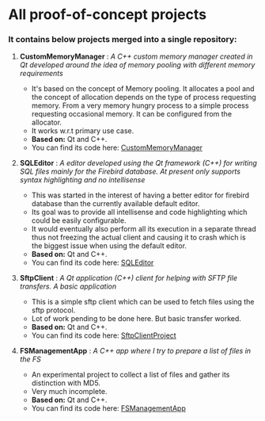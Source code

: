 
# All proof-of-concept projects

### It contains below projects merged into a single repository:


 1.  **CustomMemoryManager** : 
    _A C++ custom memory manager created in Qt developed around the idea of memory pooling with different memory requirements_
    
      - It's based on the concept of Memory pooling. It allocates a pool and the concept of allocation depends on the type of process requesting memory. From a very memory hungry process to a simple process requesting occasional memory. It can be configured from the allocator.
      - It works w.r.t primary use case.
      - **Based on:** Qt and C++.
      - You can find its code here: [CustomMemoryManager](https://github.com/stephen-pinto/POC/tree/main/CustomMemoryManager)


 2.  **SQLEditor** : 
    _A editor developed using the Qt framework (C++) for writing SQL files mainly for the Firebird database. At present only supports syntax highlighting and no intellisense_    	
      
      - This was started in the interest of having a better editor for firebird database than the currently available default editor. 
      - Its goal was to provide all intellisense and code highlighting which could be easily configurable. 
      - It would eventually also perform all its execution in a separate thread thus not freezing the actual client  and causing it to crash which is the biggest issue when using the default editor.
      - **Based on:** Qt and C++.
      - You can find its code here: [SQLEditor](https://github.com/stephen-pinto/POC/tree/main/SQLEditor)
    
    
3. **SftpClient** : 
  _A Qt application (C++) client for helping with SFTP file transfers. A basic application_
    
    - This is a simple sftp client which can be used to fetch files using the sftp protocol.
    - Lot of work pending to be done here. But basic transfer worked. 
    - **Based on:**  Qt and C++.
    - You can find its code here: [SftpClientProject](https://github.com/stephen-pinto/POC/tree/main/SftpClientProject)


4. **FSManagementApp** : 
  _A C++ app where I try to prepare a list of files in the FS_
  
      - An experimental project to collect a list of files and gather its distinction with MD5.
      - Very much incomplete.
      - **Based on:**  Qt and C++.
      - You can find its code here: [FSManagementApp](https://github.com/stephen-pinto/POC/tree/main/FSManagementApp)
